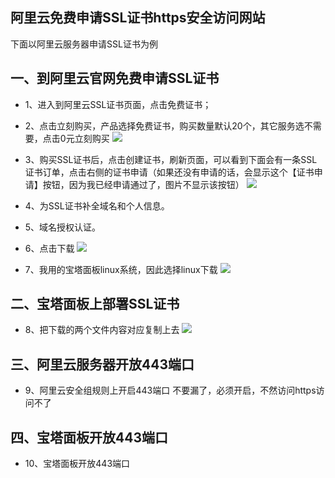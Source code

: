 ## 阿里云免费申请SSL证书https安全访问网站
下面以阿里云服务器申请SSL证书为例

## 一、到阿里云官网免费申请SSL证书
- 1、进入到阿里云SSL证书页面，点击免费证书；
- 2、点击立刻购买，产品选择免费证书，购买数量默认20个，其它服务选不需要，点击0元立刻购买
![](@alias/1684064115049.jpg)

- 3、购买SSL证书后，点击创建证书，刷新页面，可以看到下面会有一条SSL证书订单，点击右侧的证书申请（如果还没有申请的话，会显示这个【证书申请】按钮，因为我已经申请通过了，图片不显示该按钮）
![](@alias/1684064691990.jpg)

- 4、为SSL证书补全域名和个人信息。
- 5、域名授权认证。
- 6、点击下载
![](@alias/1684065021715.jpg)
- 7、我用的宝塔面板linux系统，因此选择linux下载
![](@alias/1684065095182.jpg)
## 二、宝塔面板上部署SSL证书
- 8、把下载的两个文件内容对应复制上去
![](@alias/1684066355757.jpg)

## 三、阿里云服务器开放443端口
- 9、阿里云安全组规则上开启443端口
不要漏了，必须开启，不然访问https访问不了

## 四、宝塔面板开放443端口
- 10、宝塔面板开放443端口